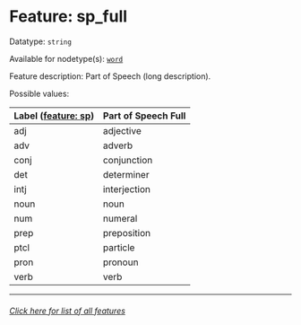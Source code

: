 # Feature: sp_full

Datatype: `string`

Available for nodetype(s): [`word`](wordnodefeatures.md)

Feature description: Part of Speech (long description).

Possible values:

Label ([feature: sp](sp.md)) | Part of Speech Full 
--- | ---
adj | adjective
adv | adverb
conj | conjunction
det | determiner
intj | interjection
noun | noun
num | numeral
prep | preposition
ptcl | particle
pron | pronoun
verb | verb


---
###### [Click here for list of all features](home.md)
